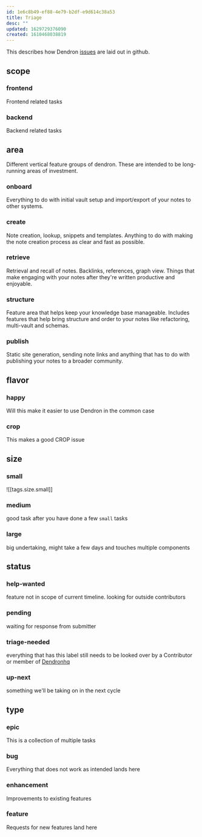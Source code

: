 ```yaml
---
id: 1e6c8b49-ef88-4e79-b2df-e9d614c38a53
title: Triage
desc: ""
updated: 1629729376090
created: 1610468038819
---
```


This describes how Dendron [issues](https://github.com/dendronhq/dendron/labels?page=1&sort=name-asc) are laid out in github.

## scope

### frontend

Frontend related tasks

### backend

Backend related tasks

## area

Different vertical feature groups of dendron. These are intended to be long-running areas of investment.

### onboard

Everything to do with initial vault setup and import/export of your notes to other systems.

### create

Note creation, lookup, snippets and templates. Anything to do with making the note creation process as clear and fast as possible.

### retrieve

Retrieval and recall of notes. Backlinks, references, graph view. Things that make engaging with your notes after they're written productive and enjoyable.

### structure

Feature area that helps keep your knowledge base manageable. Includes features that help bring structure and order to your notes like refactoring, multi-vault and schemas.

### publish

Static site generation, sending note links and anything that has to do with publishing your notes to a broader community.

## flavor

### happy
Will this make it easier to use Dendron in the common case

### crop
This makes a good CROP issue

## size

### small

![[tags.size.small]]

### medium

good task after you have done a few `small` tasks

### large

big undertaking, might take a few days and touches multiple components

## status

### help-wanted

feature not in scope of current timeline. looking for outside contributors

### pending

waiting for response from submitter

### triage-needed

everything that has this label still needs to be looked over by a Contributor or member of [Dendronhq](https://github.com/dendronhq)

### up-next

something we'll be taking on in the next cycle

## type

### epic

This is a collection of multiple tasks

### bug

Everything that does not work as intended lands here

### enhancement

Improvements to existing features

### feature

Requests for new features land here
